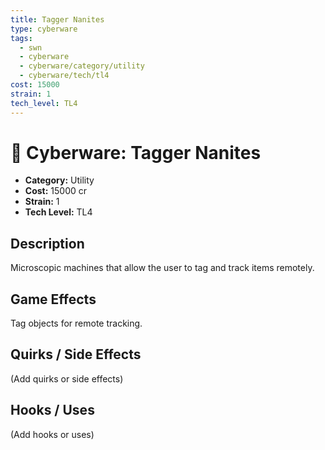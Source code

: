 ```yaml
---
title: Tagger Nanites
type: cyberware
tags:
  - swn
  - cyberware
  - cyberware/category/utility
  - cyberware/tech/tl4
cost: 15000
strain: 1
tech_level: TL4
---
```


# 🤖 Cyberware: Tagger Nanites

- **Category:** Utility
- **Cost:** 15000 cr
- **Strain:** 1
- **Tech Level:** TL4

## Description
Microscopic machines that allow the user to tag and track items remotely.

## Game Effects
Tag objects for remote tracking.

## Quirks / Side Effects

(Add quirks or side effects)

## Hooks / Uses

(Add hooks or uses)
